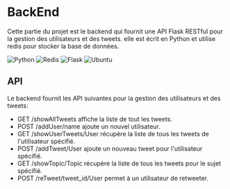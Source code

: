 # BackEnd
Cette partie du projet est le backend qui fournit une API  Flask RESTful pour la gestion des utilisateurs et des tweets. elle est écrit en Python et utilise redis pour stocker la base de données.

![Python](https://img.shields.io/badge/python-3670A0?style=for-the-badge&logo=python&logoColor=ffdd54)
![Redis](https://img.shields.io/badge/redis-%23DD0031.svg?style=for-the-badge&logo=redis&logoColor=white)
![Flask](https://img.shields.io/badge/flask-%23000.svg?style=for-the-badge&logo=flask&logoColor=white)
![Ubuntu](https://img.shields.io/badge/Ubuntu-E95420?style=for-the-badge&logo=ubuntu&logoColor=white)

## API
Le backend fournit les API suivantes pour la gestion des utilisateurs et des tweets:  

* GET /showAllTweets affiche la liste de tout les tweets.  
* POST /addUser/name ajoute un nouvel utilisateur.  
* GET /showUserTweets/User récupère la liste de tous les tweets de l'utilisateur spécifié.  
* POST /addTweet/User ajoute un nouveau tweet pour l'utilisateur spécifié.  
* GET /showTopic/Topic récupère la liste de tous les tweets pour le sujet spécifié.  
* POST /reTweet/tweet_id/User permet à un utilisateur de retweeter.  
